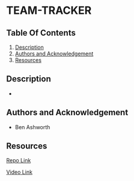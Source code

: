 # TEAM-TRACKER


## Table Of Contents
1. [Description](#description)
3. [Authors and Acknowledgement](#authors-and-acknowledgement)
4. [Resources](#resources)

## Description 
-  


## Authors and Acknowledgement
- Ben Ashworth

## Resources
[Repo Link](https://github.com/bashworthj/TEAM-TRACKER) 

[Video Link]()
 